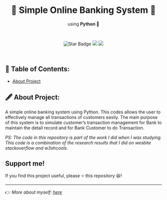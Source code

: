 <h1 align="center">🏦 Simple Online Banking System 🏦 </h1>
<p align="center">using <b>Python 🐍</b></p><br>
<p align="center">
  <img src="https://img.shields.io/static/v1?label=%F0%9F%8C%9F&message=If%20Useful&style=style=flat&color=BC4E99" alt="Star Badge"/>
  <a href="https://www.github.com/caesarmario"><img src="https://img.shields.io/github/followers/caesarmario?style=social&link=https://www.github.com/caesarmario" alt"GitHub"/></a>
  <a href="https://linktr.ee/caesarmario_"><img src="https://img.shields.io/badge/Follow%20My%20Other%20Works-019875?style=flat&labelColor=019875&link=https:/linktr.ee/caesarmario_" alt"Linktree"/></a>
</p><br>

## 📃 Table of Contents:
  - [About Project](#about-project)
      <!-- - [GitHub Actions 🤖](#github-actions-) -->
  <!-- - [Tools](#tools) -->


## 🖋 About Project:
A simple online banking system using Python. This codes allows the user to effectively manage all transactions of customers easily. The main purpose of this system is to simulate customer’s transaction management for Bank to maintain the detail record and for Bank Customer to do Transaction.



_PS: The code in this repository is part of the work I did when I was studying. This code is a combination of the research results that I did on wesbite stackoverflow and w3shcools._

## Support me!

If you find this project useful, please ⭐ this repository 😆!

---

👉 _More about myself: <a href="https://linktr.ee/caesarmario_"> here </a>_
